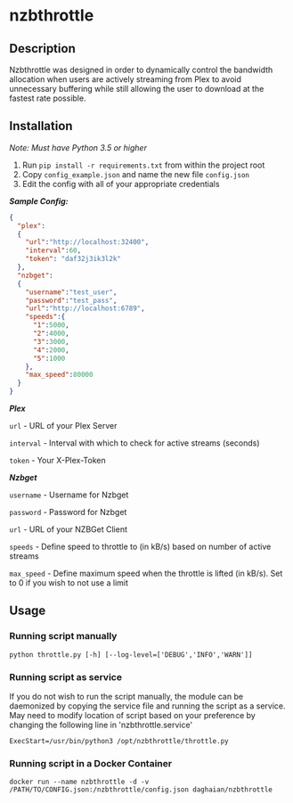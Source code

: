 # nzbthrottle


## Description
Nzbthrottle was designed in order to dynamically control the bandwidth allocation when users are actively streaming from Plex to avoid unnecessary buffering while still allowing the user to download at the fastest rate possible.

## Installation

*Note: Must have Python 3.5 or higher*

1. Run ```pip install -r requirements.txt``` from within the project root
2. Copy ```config_example.json``` and name the new file ```config.json```
3. Edit the config with all of your appropriate credentials

***Sample Config:***

```json
{
  "plex":
  {
    "url":"http://localhost:32400",
    "interval":60,
    "token": "daf32j3ik3l2k"
  },
  "nzbget":
  {
    "username":"test_user",
    "password":"test_pass",
    "url":"http://localhost:6789",
    "speeds":{
      "1":5000,
      "2":4000,
      "3":3000,
      "4":2000,
      "5":1000
    },
    "max_speed":80000
  }
}
```

***Plex***

```url``` - URL of your Plex Server

```interval``` - Interval with which to check for active streams (seconds)

```token``` - Your X-Plex-Token

***Nzbget***

```username``` - Username for Nzbget

```password``` - Password for Nzbget

```url``` - URL of your NZBGet Client

```speeds``` - Define speed to throttle to (in kB/s) based on number of active streams

```max_speed``` - Define maximum speed when the throttle is lifted (in kB/s). Set to 0 if you wish to not use a limit
## Usage

### Running script manually ###
```python throttle.py [-h] [--log-level=['DEBUG','INFO','WARN']]```

### Running script as service ###
If you do not wish to run the script manually, the module can be daemonized by copying the service file and running the script as a service. May need to modify location of script based on your preference by changing the following line in 'nzbthrottle.service' 
```
ExecStart=/usr/bin/python3 /opt/nzbthrottle/throttle.py
```

### Running script in a Docker Container ###
```
docker run --name nzbthrottle -d -v /PATH/TO/CONFIG.json:/nzbthrottle/config.json daghaian/nzbthrottle
```
